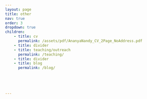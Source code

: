 ```yaml
---
layout: page
title: other
nav: true
order: 3
dropdown: true
children:
    - title: cv
      permalink: /assets/pdf/AnanyaNandy_CV_2Page_NoAddress.pdf
    - title: divider
    - title: teaching/outreach
      permalink: /teaching/ 
    - title: divider
    - title: blog
      permalink: /blog/





---
```

